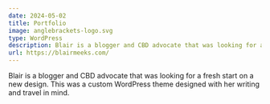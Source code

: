 ```yaml
---
date: 2024-05-02
title: Portfolio
image: anglebrackets-logo.svg
type: WordPress
description: Blair is a blogger and CBD advocate that was looking for a fresh start on a new design.  This was a custom WordPress theme designed with her writing and travel in mind.
url: https://blairmeeks.com/
---
```


Blair is a blogger and CBD advocate that was looking for a fresh start on a new design. This was a custom WordPress theme designed with her writing and travel in mind.
